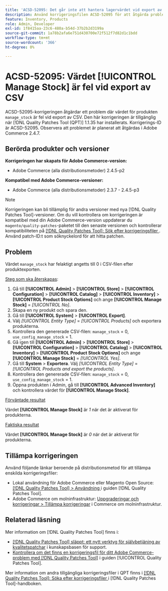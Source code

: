 ```yaml
---
title: 'ACSD-52095: Det går inte att hantera lagervärdet vid export av CSV'
description: Använd korrigeringsfilen ACSD-52095 för att åtgärda problemet med Adobe Commerce där produkthantering för Stock-värdet är fel vid export av CSV.
feature: Inventory, Products
role: Admin, Developer
exl-id: 1f8415aa-23c6-480a-b54d-37b2b2d3199a
source-git-commit: 1a78b2afa6e751d430700e72f512f7d82d1c1bdd
workflow-type: tm+mt
source-wordcount: '366'
ht-degree: 0%

---
```


# ACSD-52095: Värdet [!UICONTROL Manage Stock] är fel vid export av CSV

ACSD-52095-korrigeringen åtgärdar ett problem där värdet för produkten `manage_stock` är fel vid export av CSV. Den här korrigeringen är tillgänglig när [!DNL Quality Patches Tool (QPT)] 1.1.35 har installerats. Korrigerings-ID är ACSD-52095. Observera att problemet är planerat att åtgärdas i Adobe Commerce 2.4.7.

## Berörda produkter och versioner

**Korrigeringen har skapats för Adobe Commerce-version:**

* Adobe Commerce (alla distributionsmetoder) 2.4.5-p2

**Kompatibel med Adobe Commerce-versioner:**

* Adobe Commerce (alla distributionsmetoder) 2.3.7 - 2.4.5-p3

>[!NOTE]
>
>Korrigeringen kan bli tillämplig för andra versioner med nya [!DNL Quality Patches Tool]-versioner. Om du vill kontrollera om korrigeringen är kompatibel med din Adobe Commerce-version uppdaterar du `magento/quality-patches`-paketet till den senaste versionen och kontrollerar kompatibiliteten på [[!DNL Quality Patches Tool]: Sök efter korrigeringsfiler ](https://experienceleague.adobe.com/tools/commerce-quality-patches/index.html). Använd patch-ID:t som söknyckelord för att hitta patchen.

## Problem

Värdet `manage_stock` har felaktigt angetts till 0 i CSV-filen efter produktexporten.

<u>Steg som ska återskapas</u>:

1. Gå till **[!UICONTROL Admin]** > **[!UICONTROL Store]** > **[!UICONTROL Configuration]** > **[!UICONTROL Catalog]** > **[!UICONTROL Inventory]** > **[!UICONTROL Product Stock Options]** och ange **[!UICONTROL Manage Stock]** = *[!UICONTROL No]*.
1. Skapa en ny produkt och spara den.
1. Gå till **[!UICONTROL System]** > **[!UICONTROL Export]**.
1. Välj *[!UICONTROL Entity Type]* = *[!UICONTROL Products]* och exportera produkterna.
1. Kontrollera den genererade CSV-filen: `manage_stock` = 0, `use_config_manage_stock` = 1.
1. Gå igen till **[!UICONTROL Admin]** > **[!UICONTROL Store]** > **[!UICONTROL Configuration]** > **[!UICONTROL Catalog]** > **[!UICONTROL Inventory]** > **[!UICONTROL Product Stock Options]** och ange **[!UICONTROL Manage Stock]** = *[!UICONTROL Yes]*.
1. Gå till **System** > **Exportera**.
Välj *[!UICONTROL Entity Type]* = *[!UICONTROL Products and export the products]*.
1. Kontrollera den genererade CSV-filen: `manage_stock` = 0, `use_config_manage_stock` = 1.
1. Öppna produkten i Admin, gå till **[!UICONTROL Advanced Inventory]** och kontrollera värdet för **[!UICONTROL Manage Stock]**.

<u>Förväntade resultat</u>

Värdet **[!UICONTROL Manage Stock]** är *1* när det är aktiverat för produkterna.

<u>Faktiska resultat</u>

Värdet **[!UICONTROL Manage Stock]** är *0* när det är aktiverat för produkterna.

## Tillämpa korrigeringen

Använd följande länkar beroende på distributionsmetod för att tillämpa enskilda korrigeringsfiler:

* Lokal användning för Adobe Commerce eller Magento Open Source: [[!DNL Quality Patches Tool] > Användning ](/help/tools/quality-patches-tool/usage.md) i guiden [!DNL Quality Patches Tool].
* Adobe Commerce om molninfrastruktur: [Uppgraderingar och korrigeringar > Tillämpa korrigeringar](https://experienceleague.adobe.com/docs/commerce-cloud-service/user-guide/develop/upgrade/apply-patches.html) i Commerce om molninfrastruktur.

## Relaterad läsning

Mer information om [!DNL Quality Patches Tool] finns i:

* [[!DNL Quality Patches Tool] släppt: ett nytt verktyg för självbetjäning av kvalitetspatchar](https://experienceleague.adobe.com/en/docs/commerce-knowledge-base/kb/announcements/commerce-announcements/magento-quality-patches-released-new-tool-to-self-serve-quality-patches) i kunskapsbasen för support.
* [Kontrollera om det finns en korrigeringsfil för ditt Adobe Commerce-problem med  [!DNL Quality Patches Tool]](/help/tools/quality-patches-tool/patches-available-in-qpt/check-patch-for-magento-issue-with-magento-quality-patches.md) i guiden [!UICONTROL Quality Patches Tool].


Mer information om andra tillgängliga korrigeringsfiler i QPT finns i [[!DNL Quality Patches Tool]: Söka efter korrigeringsfiler ](<https://experienceleague.adobe.com/tools/commerce-quality-patches/index.html>) i [!DNL Quality Patches Tool]-handboken.
